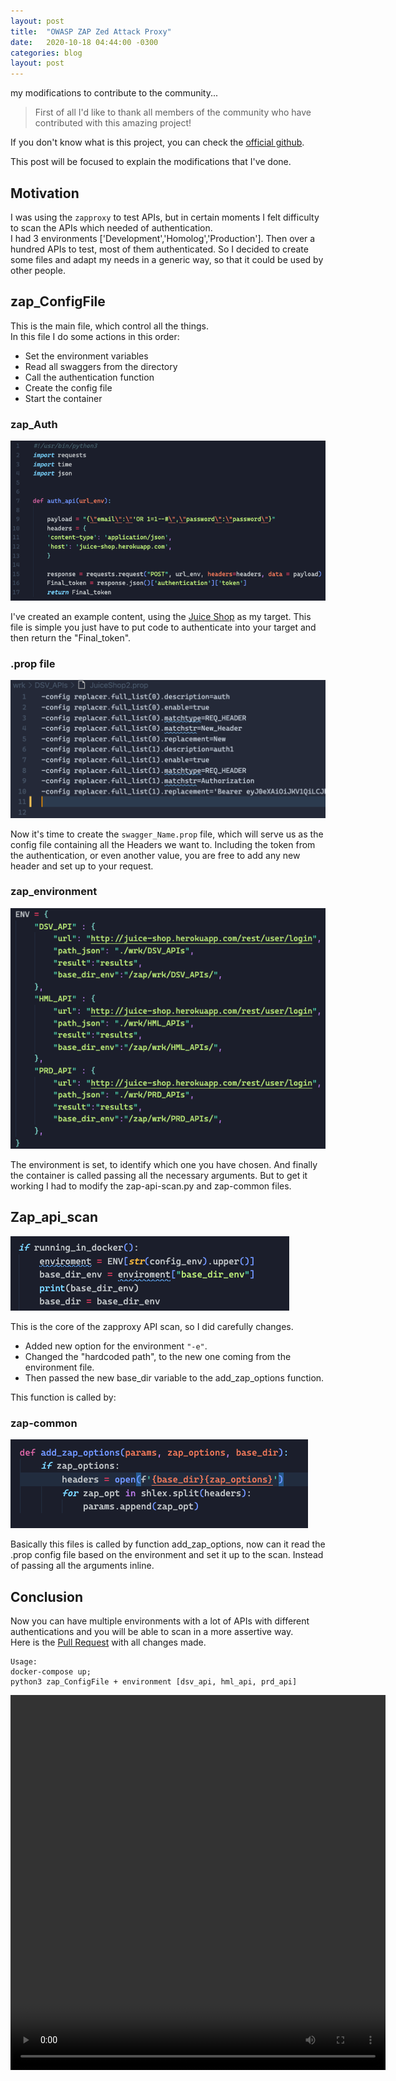```yaml
---
layout: post
title:  "OWASP ZAP Zed Attack Proxy"
date:   2020-10-18 04:44:00 -0300 
categories: blog
layout: post
---
```


my modifications to contribute to the community...
<!--more-->

>First of all I'd like to thank all members of the community who have contributed with this amazing project!

If you don't know what is this project, you can check the [official github](https://github.com/zaproxy/zaproxy).<br>

This post will be focused to explain the modifications that I've done.



## Motivation

I was using the `zapproxy` to test APIs, but in certain moments I felt difficulty to scan the APIs which needed of authentication.<br>
I had 3 environments ['Development','Homolog','Production']. Then over a hundred APIs to test, most of them authenticated. So I decided to create some files and adapt my needs in a generic way, so that it could be used by other people.


## zap_ConfigFile

This is the main file, which control all the things.<br> 
In this file I do some actions in this order: 

* Set the environment variables
* Read all swaggers from the directory
* Call the authentication function
* Create the config file
* Start the container


### zap_Auth

<img src="/assets/img/Zap_Auth_File.png">
<br>

I've created an example content, using the [Juice Shop](https://juice-shop.herokuapp.com) as my target. This file is simple you just have to put code to authenticate into your target and then return the "Final_token".<br>

### .prop file

<img src="/assets/img/Zap_Prop_File.png">
<br>

Now it's time to create the `swagger_Name.prop` file, which will serve us as the config file containing all the Headers we want to. Including the token from the authentication, or even another value, you are free to add any new header and set up to your request.

### zap_environment

<img src="/assets/img/Zap_Env_File.png">
<br>

The environment is set, to identify which one you have chosen. And finally the container is called passing all the necessary arguments. But to get it working I had to modify the zap-api-scan.py and zap-common files.


## Zap_api_scan

<img src="/assets/img/Zap_API_File.png">
<br>

This is the core of the zapproxy API scan, so I did carefully changes.

* Added new option for the environment `"-e"`.
* Changed the "hardcoded path", to the new one coming from the environment file.
* Then passed the new base_dir variable to the add_zap_options function.

This function is called by:

### zap-common

<img src="/assets/img/Zap_Common_File.png">
<br>

Basically this files is called by function add_zap_options, now can it read the .prop config file based on the environment and set it up to the scan. Instead of passing all the arguments inline.


## Conclusion

Now you can have multiple environments with a lot of APIs with different authentications and you will be able to scan in a more assertive way.<br> 
Here is the [Pull Request](https://github.com/zaproxy/zaproxy/commit/0a04816a24c223a75b5590ec07fb3e6f0f82b702) with all changes made.

```
Usage:
docker-compose up; 
python3 zap_ConfigFile + environment [dsv_api, hml_api, prd_api]
```



<video width="600" height="600" controls>
  <source src="/assets/img/Zap_PoC_video.mp4" type="video/mp4">
Your browser does not support the video tag.
</video>